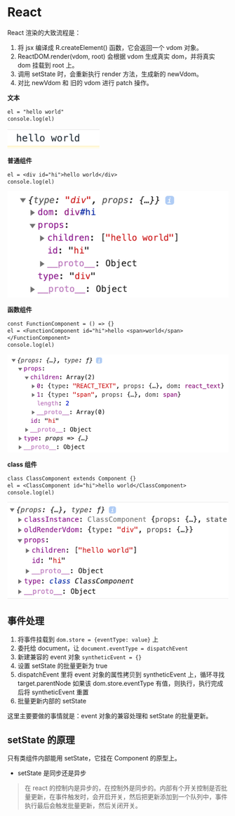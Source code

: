 # React

React 渲染的大致流程是：

1. 将 jsx 编译成 R.createElement() 函数，它会返回一个 vdom 对象。
2. ReactDOM.render(vdom, root) 会根据 vdom 生成真实 dom，并将真实 dom 挂载到 root 上。
3. 调用 setState 时，会重新执行 render 方法，生成新的 newVdom。
4. 对比 newVdom 和 旧的 vdom 进行 patch 操作。

**文本**

```
el = "hello world"
console.log(el)
```

![](./imgs/2021-04-20-15-06-59.png)

**普通组件**

```
el = <div id="hi">hello world</div>
console.log(el)
```

![](./imgs/2021-04-20-14-47-05.png)

**函数组件**

```
const FunctionComponent = () => {}
el = <FunctionComponent id="hi">hello <span>world</span></FunctionComponent>
console.log(el)
```

![](./imgs/2021-04-20-14-51-57.png)

**class 组件**

```
class ClassComponent extends Component {}
el = <ClassComponent id="hi">hello world</ClassComponent>
console.log(el)
```

![](./imgs/2021-04-20-14-49-59.png)

## 事件处理

1. 将事件挂载到 `dom.store = {eventType: value}` 上
2. 委托给 document，让 `document.eventType = dispatchEvent`
3. 新建兼容的 event 对象 `syntheticEvent = {}`
4. 设置 setState 的批量更新为 true
5. dispatchEvent 里将 event 对象的属性拷贝到 syntheticEvent 上，循环寻找 target.parentNode 如果该 dom.store.eventType 有值，则执行，执行完成后将 syntheticEvent 重置
6. 批量更新内部的 setState

这里主要要做的事情就是：event 对象的兼容处理和 setState 的批量更新。

## setState 的原理

只有类组件内部能用 setState，它挂在 Component 的原型上。

- setState 是同步还是异步

> 在 react 的控制内是异步的，在控制外是同步的。内部有个开关控制是否批量更新，在事件触发时，会开启开关，然后把更新添加到一个队列中，事件执行最后会触发批量更新，然后关闭开关。

